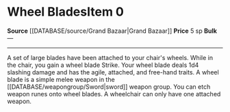 ﻿---
id: '1363'
item_category: Assistive Items
item_subcategory: Mobility Devices
level: '0'
name: Wheel Blades
price: 5 sp
rarity: Common
source: '[[DATABASE/source/Grand Bazaar|Grand Bazaar]]'
subcategory: assistiveitem
type: Item

---
# Wheel Blades<span class="item-type">Item 0</span>

**Source** [[DATABASE/source/Grand Bazaar|Grand Bazaar]]
**Price** 5 sp
**Bulk** —

---
A set of large blades have been attached to your chair's wheels. While in the chair, you gain a wheel blade Strike. Your wheel blade deals 1d4 slashing damage and has the agile, attached, and free-hand traits. A wheel blade is a simple melee weapon in the [[DATABASE/weapongroup/Sword|sword]] weapon group. You can etch weapon runes onto wheel blades. A wheelchair can only have one attached weapon.